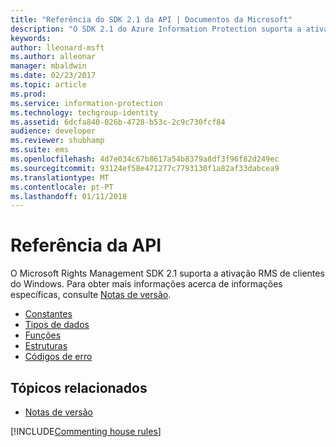 ```yaml
---
title: "Referência do SDK 2.1 da API | Documentos da Microsoft"
description: "O SDK 2.1 do Azure Information Protection suporta a ativação RMS de clientes do Windows."
keywords: 
author: lleonard-msft
ms.author: alleonar
manager: mbaldwin
ms.date: 02/23/2017
ms.topic: article
ms.prod: 
ms.service: information-protection
ms.technology: techgroup-identity
ms.assetid: 6dcfa840-026b-4728-b53c-2c9c730fcf84
audience: developer
ms.reviewer: shubhamp
ms.suite: ems
ms.openlocfilehash: 4d7e034c67b8617a54b8379a8df3f96f82d249ec
ms.sourcegitcommit: 93124ef58e471277c7793130f1a82af33dabcea9
ms.translationtype: MT
ms.contentlocale: pt-PT
ms.lasthandoff: 01/11/2018
---
```

# <a name="api-reference"></a>Referência da API

O Microsoft Rights Management SDK 2.1 suporta a ativação RMS de clientes do Windows. Para obter mais informações acerca de informações específicas, consulte [Notas de versão](release-notes-rtm.md).
- [Constantes](https://msdn.microsoft.com/library/hh535291.aspx)
- [Tipos de dados](https://msdn.microsoft.com/library/hh535288.aspx)
- [Funções](https://msdn.microsoft.com/library/hh535289.aspx)
- [Estruturas](https://msdn.microsoft.com/library/hh535294.aspx)
- [Códigos de erro](https://msdn.microsoft.com/library/hh535248.aspx)



## <a name="related-topics"></a>Tópicos relacionados

* [Notas de versão](release-notes-rtm.md)

[!INCLUDE[Commenting house rules](../includes/houserules.md)]